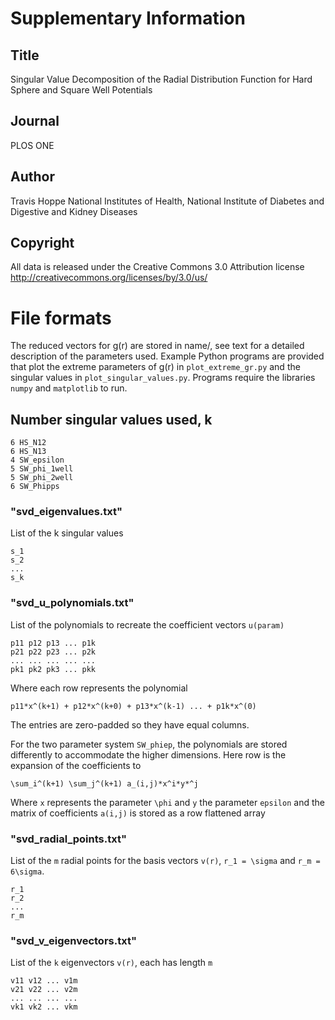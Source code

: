#  Supplementary Information

## Title
Singular Value Decomposition of the Radial Distribution Function for Hard Sphere and Square Well Potentials

## Journal
PLOS ONE

##  Author 
Travis Hoppe
National Institutes of Health, National Institute of Diabetes and Digestive and Kidney Diseases

## Copyright
All data is released under the Creative Commons 3.0 Attribution license
http://creativecommons.org/licenses/by/3.0/us/

# File formats
The reduced vectors for g(r) are stored in name/, see text
for a detailed description of the parameters used. Example Python programs
are provided that plot the extreme parameters of g(r) in `plot_extreme_gr.py` 
and the singular values in `plot_singular_values.py`. Programs require the 
libraries `numpy` and `matplotlib` to run.

## Number singular values used, k

    6 HS_N12
    6 HS_N13
    4 SW_epsilon
    5 SW_phi_1well
    5 SW_phi_2well
    6 SW_Phipps

### "svd_eigenvalues.txt"
List of the k singular values

    s_1
    s_2
    ...
	s_k

### "svd_u_polynomials.txt"
List of the polynomials to recreate the coefficient vectors `u(param)`

    p11 p12 p13 ... p1k
    p21 p22 p23 ... p2k
    ... ... ... ... ...
    pk1 pk2 pk3 ... pkk

Where each row represents the polynomial

    p11*x^(k+1) + p12*x^(k+0) + p13*x^(k-1) ... + p1k*x^(0)
	
The entries are zero-padded so they have equal columns.

For the two parameter system `SW_phiep`, the polynomials 
are stored differently to accommodate the higher dimensions.
Here row is the expansion of the coefficients to 

    \sum_i^(k+1) \sum_j^(k+1) a_(i,j)*x^i*y*^j
	
Where `x` represents the parameter `\phi` and `y` the parameter `epsilon` and
the matrix of coefficients `a(i,j)` is stored as a row flattened array

### "svd_radial_points.txt"
List of the `m` radial points for the basis vectors `v(r)`,
`r_1 = \sigma` and `r_m = 6\sigma`.

    r_1
	r_2
	...
	r_m

### "svd_v_eigenvectors.txt"
List of the `k` eigenvectors `v(r)`, each has length `m`

    v11 v12 ... v1m
	v21 v22 ... v2m
	... ... ... ...
	vk1 vk2 ... vkm
